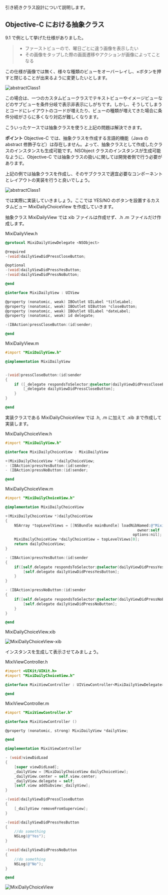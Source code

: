 引き続きクラス設計について説明します。

## Objective-C における抽象クラス

9.1 で例として挙げた仕様がありました。

> - ファーストビューので、曜日ごとに違う画像を表示したい
> - その画像をタップした際の画面遷移やアクションが画像によってことなる

この仕様が画像では無く、様々な種類のビューをオーバーレイし、×ボタンを押すと閉じることが出来るように変更したいとします。

![abstractClass1](https://raw.github.com/mixi-inc/iOSTraining/master/Doc/Images/9.2/abstractClass1.png)

この場合は、一つのカスタムビュークラスでテキストビューやイメージビューなどのサブビューを条件分岐で表示非表示にしがちです。しかし、そうしてしまうとコードにレイアウトのコードが増えたり、ビューの種類が増えてきた場合に条件分岐がさらに多くなり対応が難しくなります。

こういったケースでは抽象クラスを使うと上記の問題は解決できます。

**ポイント**
Objective-C では、抽象クラスを作成する言語的機能（Java の abstract 修飾子など）は存在しません。よって、抽象クラスとして作成したクラスのインスタンスも生成可能です。NSObject クラスのインスタンスが生成可能なように、Objective-C では抽象クラスの扱いに関しては開発者側で行う必要があります。

上記の例では抽象クラスを作成し、そのサブクラスで適宜必要なコンポーネントとレイアウトの実装を行うと良いでしょう。

![abstractClass1](https://raw.github.com/mixi-inc/iOSTraining/master/Doc/Images/9.2/abstractClass2.png)

では実際に実装していきましょう。ここでは YES/NO のボタンを設置するカスタムビュー MixiDailyChoiceView を作成していきます。

抽象クラス MixiDailyView では xib ファイルは作成せず、.h .m ファイルだけ作成します。

MixiDailyView.h
```objective-c
@protocol MixiDailyViewDelegate <NSObject>

@required
-(void)dailyViewDidPressCloseButton;

@optional
-(void)dailyViewDidPressYesButton;
-(void)dailyViewDidPressNoButton;

@end

@interface MixiDailyView : UIView

@property (nonatomic, weak) IBOutlet UILabel *titleLabel;
@property (nonatomic, weak) IBOutlet UIButton *closeButton;
@property (nonatomic, weak) IBOutlet UILabel *dateLabel;
@property (nonatomic, weak) id delegate;

-(IBAction)pressCloseButton:(id)sender;

@end

```

MixiDailyView.m
```objective-c
#import "MixiDailyView.h"

@implementation MixiDailyView


-(void)pressCloseButton:(id)sender
{
    if ([_delegate respondsToSelector:@selector(dailyViewDidPressCloseButton)]) {
        [_delegate dailyViewDidPressCloseButton];
    }
}

@end

```

実装クラスである MixiDailyChoiceView では .h, .m に加えて .xib まで作成して実装します。

MixiDailyChoiceView.h
```objective-c
#import "MixiDailyView.h"

@interface MixiDailyChoiceView : MixiDailyView

+(MixiDailyChoiceView *)dailyChoiceView;
- (IBAction)pressYesButton:(id)sender;
- (IBAction)pressNoButton:(id)sender;

@end
```

MixiDailyChoiceView.m
```objective-c
#import "MixiDailyChoiceView.h"

@implementation MixiDailyChoiceView

+(MixiDailyChoiceView *)dailyChoiceView
{
    NSArray *topLevelViews = [[NSBundle mainBundle] loadNibNamed:@"MixiDailyChoiceView"
                                                           owner:self
                                                         options:nil];
    MixiDailyChoiceView *dailyChoiceView = topLevelViews[0];
    return dailyChoiceView;
}

- (IBAction)pressYesButton:(id)sender
{
    if([self.delegate respondsToSelector:@selector(dailyViewDidPressYesButton)]){
        [self.delegate dailyViewDidPressYesButton];
    }
}

- (IBAction)pressNoButton:(id)sender
{
    if([self.delegate respondsToSelector:@selector(dailyViewDidPressNoButton)]){
        [self.delegate dailyViewDidPressNoButton];
    }
}

@end
```

MixiDailyChoiceView.xib

![MixiDailyChoiceView-xib](https://raw.github.com/mixi-inc/iOSTraining/master/Doc/Images/9.2/MixiDailyChoiceView-xib.png)

インスタンスを生成して表示させてみましょう。

MixiViewController.h
```objective-c
#import <UIKit/UIKit.h>
#import "MixiDailyChoiceView.h"

@interface MixiViewController : UIViewController<MixiDailyViewDelegate>

@end
```

MixiViewController.m
```objective-c
#import "MixiViewController.h"

@interface MixiViewController ()

@property (nonatomic, strong) MixiDailyView *dailyView;

@end

@implementation MixiViewController

- (void)viewDidLoad
{
    [super viewDidLoad];
    _dailyView = [MixiDailyChoiceView dailyChoiceView];
    _dailyView.center = self.view.center;
    _dailyView.delegate = self;
    [self.view addSubview:_dailyView];
}

-(void)dailyViewDidPressCloseButton
{
    [_dailyView removeFromSuperview];
}

-(void)dailyViewDidPressYesButton
{
    //do something
    NSLog(@"Yes");
}

-(void)dailyViewDidPressNoButton
{
    //do something
    NSLog(@"No");
}

@end

```
![MixiDailyChoiceView](https://raw.github.com/mixi-inc/iOSTraining/master/Doc/Images/9.2/MixiDailyChoiceView.png)